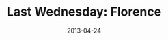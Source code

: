 ---
layout: message
category: message
series: "Rhythm"
title: "Last Wednesday: Florence"
date: 2013-04-24
audio-description: "Last Wednesday April 2013 - Florence"
audio: "http://www.crossroads.net/players/media/hq/042413-LW-Florence.mp3"
audio-title: "Last Wednesday April 2013 - Florence"
audio-duration: "14&#58;45"
video-description: "Last Wednesday April 2013 - Florence"
video-title: "Last Wednesday April 2013 - Florence"
video: "https://s3.amazonaws.com/crossroadsvideomessages/042413-LW-Florence.mp4"
---